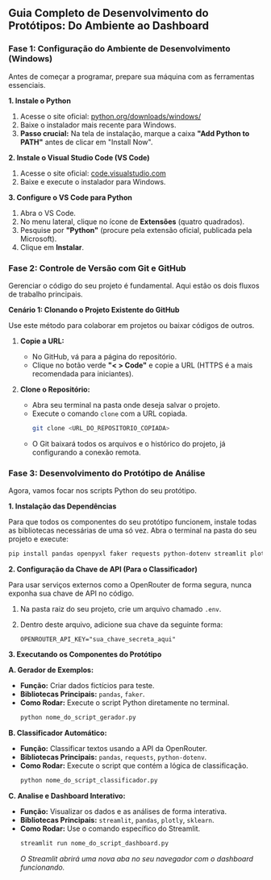 ## Guia Completo de Desenvolvimento do Protótipos: Do Ambiente ao Dashboard

### Fase 1: Configuração do Ambiente de Desenvolvimento (Windows)

Antes de começar a programar, prepare sua máquina com as ferramentas essenciais.

**1. Instale o Python**

1.  Acesse o site oficial: [python.org/downloads/windows/](https://www.python.org/downloads/windows/)
2.  Baixe o instalador mais recente para Windows.
3.  **Passo crucial:** Na tela de instalação, marque a caixa **"Add Python to PATH"** antes de clicar em "Install Now".

**2. Instale o Visual Studio Code (VS Code)**

1.  Acesse o site oficial: [code.visualstudio.com](https://code.visualstudio.com/)
2.  Baixe e execute o instalador para Windows.

**3. Configure o VS Code para Python**

1.  Abra o VS Code.
2.  No menu lateral, clique no ícone de **Extensões** (quatro quadrados).
3.  Pesquise por **"Python"** (procure pela extensão oficial, publicada pela Microsoft).
4.  Clique em **Instalar**.

### Fase 2: Controle de Versão com Git e GitHub

Gerenciar o código do seu projeto é fundamental. Aqui estão os dois fluxos de trabalho principais.

**Cenário 1: Clonando o Projeto Existente do GitHub**

Use este método para colaborar em projetos ou baixar códigos de outros.

1.  **Copie a URL:**

      * No GitHub, vá para a página do repositório.
      * Clique no botão verde **"\< \> Code"** e copie a URL (HTTPS é a mais recomendada para iniciantes).

2.  **Clone o Repositório:**

      * Abra seu terminal na pasta onde deseja salvar o projeto.
      * Execute o comando `clone` com a URL copiada.
        ```bash
        git clone <URL_DO_REPOSITORIO_COPIADA>
        ```
      * O Git baixará todos os arquivos e o histórico do projeto, já configurando a conexão remota.

### Fase 3: Desenvolvimento do Protótipo de Análise

Agora, vamos focar nos scripts Python do seu protótipo.

**1. Instalação das Dependências**

Para que todos os componentes do seu protótipo funcionem, instale todas as bibliotecas necessárias de uma só vez. Abra o terminal na pasta do seu projeto e execute:

```bash
pip install pandas openpyxl faker requests python-dotenv streamlit plotly matplotlib seaborn wordcloud scikit-learn
```

**2. Configuração da Chave de API (Para o Classificador)**

Para usar serviços externos como a OpenRouter de forma segura, nunca exponha sua chave de API no código.

1.  Na pasta raiz do seu projeto, crie um arquivo chamado `.env`.

2.  Dentro deste arquivo, adicione sua chave da seguinte forma:

    ```.env
    OPENROUTER_API_KEY="sua_chave_secreta_aqui"
    ```

**3. Executando os Componentes do Protótipo**

**A. Gerador de Exemplos:**

  * **Função:** Criar dados fictícios para teste.
  * **Bibliotecas Principais:** `pandas`, `faker`.
  * **Como Rodar:** Execute o script Python diretamente no terminal.
    ```bash
    python nome_do_script_gerador.py
    ```

**B. Classificador Automático:**

  * **Função:** Classificar textos usando a API da OpenRouter.
  * **Bibliotecas Principais:** `pandas`, `requests`, `python-dotenv`.
  * **Como Rodar:** Execute o script que contém a lógica de classificação.
    ```bash
    python nome_do_script_classificador.py
    ```

**C. Analise e Dashboard Interativo:**

  * **Função:** Visualizar os dados e as análises de forma interativa.
  * **Bibliotecas Principais:** `streamlit`, `pandas`, `plotly`, `sklearn`.
  * **Como Rodar:** Use o comando específico do Streamlit.
    ```bash
    streamlit run nome_do_script_dashboard.py
    ```
    *O Streamlit abrirá uma nova aba no seu navegador com o dashboard funcionando.*